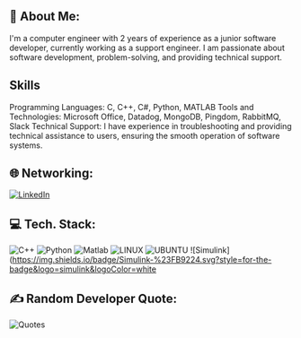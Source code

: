 ## 🚀 About Me:

I'm a computer engineer with 2 years of experience as a junior software developer, currently working as a support engineer. I am passionate about software development, problem-solving, and providing technical support.

## Skills
Programming Languages: C, C++, C#, Python, MATLAB
Tools and Technologies: Microsoft Office, Datadog, MongoDB, Pingdom, RabbitMQ, Slack
Technical Support: I have experience in troubleshooting and providing technical assistance to users, ensuring the smooth operation of software systems.

## 🌐 Networking:
[![LinkedIn](https://img.shields.io/badge/LinkedIn-%230077B5.svg?logo=linkedin&logoColor=white)]([https://www.linkedin.com/in/ivanfernandez760/](https://www.linkedin.com/in/rao-amanullah-136b80115/))

## 💻 Tech. Stack:
![C++](https://img.shields.io/badge/c++-%2300599C.svg?style=for-the-badge&logo=c%2B%2B&logoColor=white)
![Python](https://img.shields.io/badge/python-3670A0?style=for-the-badge&logo=python&logoColor=ffdd54) 
![Matlab](https://img.shields.io/badge/matlab-FF6C37?style=for-the-badge&logo=mathworks&logoColor=white)
![LINUX](https://img.shields.io/badge/Linux-FCC624?style=for-the-badge&logo=linux&logoColor=black)
![UBUNTU](https://img.shields.io/badge/Ubuntu-E95420?style=for-the-badge&logo=ubuntu&logoColor=black)
![Simulink](https://img.shields.io/badge/Simulink-%23FB9224.svg?style=for-the-badge&logo=simulink&logoColor=white



## ✍️ Random Developer Quote:
![Quotes](https://quotes-github-readme.vercel.app/api?type=horizontal&theme=radical)
